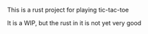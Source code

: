 This is a rust project for playing tic-tac-toe

It is a WIP, but the rust in it is not yet very good
